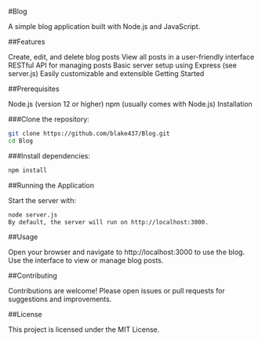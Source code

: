 #Blog

A simple blog application built with Node.js and JavaScript.

##Features

Create, edit, and delete blog posts
View all posts in a user-friendly interface
RESTful API for managing posts
Basic server setup using Express (see server.js)
Easily customizable and extensible
Getting Started

##Prerequisites

Node.js (version 12 or higher)
npm (usually comes with Node.js)
Installation

###Clone the repository:

```bash
git clone https://github.com/blake437/Blog.git
cd Blog
```

###Install dependencies:

```bash
npm install
```

##Running the Application

Start the server with:

```bash
node server.js
By default, the server will run on http://localhost:3000.
```

##Usage

Open your browser and navigate to http://localhost:3000 to use the blog.
Use the interface to view or manage blog posts.

##Contributing

Contributions are welcome! Please open issues or pull requests for suggestions and improvements.

##License

This project is licensed under the MIT License.

